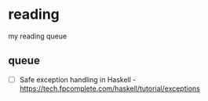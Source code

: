 # reading

my reading queue

## queue

* [ ] Safe exception handling in Haskell - https://tech.fpcomplete.com/haskell/tutorial/exceptions

